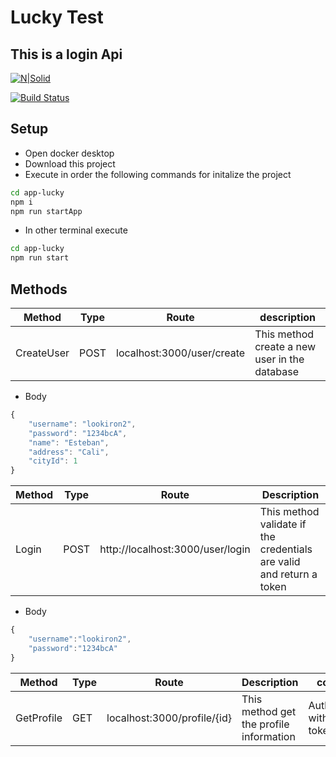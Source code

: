 # Lucky Test
##  This is a login Api

[![N|Solid](https://cldup.com/dTxpPi9lDf.thumb.png)](https://nodesource.com/products/nsolid)

[![Build Status](https://travis-ci.org/joemccann/dillinger.svg?branch=master)](https://travis-ci.org/joemccann/dillinger)

## Setup

- Open docker desktop
- Download this project
- Execute in order the following commands for initalize the project
```sh
cd app-lucky
npm i
npm run startApp
```
- In other terminal execute
```sh
cd app-lucky
npm run start
```

## Methods

| Method | Type |Route | description |
| ------ | ------ | ------ |------ |
| CreateUser | POST | localhost:3000/user/create | This method create a new user in the database |

 - Body
```javascript
{
    "username": "lookiron2",
    "password": "1234bcA",
    "name": "Esteban",
    "address": "Cali",
    "cityId": 1
}
```

| Method | Type | Route | Description |
| ------ | ------ | ------ | ------ |
| Login | POST | http://localhost:3000/user/login | This method validate if the credentials are valid and return a token |

 - Body
```javascript
{
    "username":"lookiron2",
    "password":"1234bcA"
}
```

| Method | Type | Route | Description | constrain |
| ------ | ------ |------ | ------ | ------ |
| GetProfile | GET | localhost:3000/profile/{id} | This method get the profile information|Authorization with bearer token |


